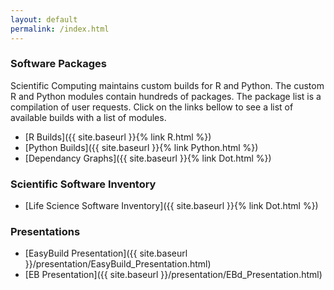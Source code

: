 ```yaml
---
layout: default
permalink: /index.html
---
```


### Software Packages
Scientific Computing maintains custom builds for R and Python. The
custom R and Python modules contain hundreds of packages. The package
list is a compilation of user requests.  Click on the links
bellow to see a list of available builds with a list of modules.

 - [R Builds]({{ site.baseurl }}{% link R.html %})
 - [Python Builds]({{ site.baseurl }}{% link Python.html %})
 - [Dependancy Graphs]({{ site.baseurl }}{% link Dot.html %})

### Scientific Software Inventory

 - [Life Science Software Inventory]({{ site.baseurl }}{% link Dot.html %})

### Presentations 

 - [EasyBuild Presentation]({{ site.baseurl }}/presentation/EasyBuild_Presentation.html)
 - [EB Presentation]({{ site.baseurl }}/presentation/EBd_Presentation.html)
